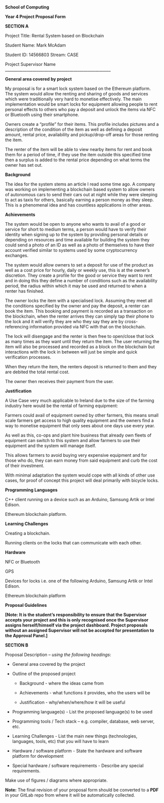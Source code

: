 **School of Computing**

**Year 4 Project Proposal Form**

**SECTION A**

Project Title: Rental System based on Blockchain

Student Name: Mark McAdam

Student ID: 14566803 Stream: CASE

Project Supervisor Name
\_\_\_\_\_\_\_\_\_\_\_\_\_\_\_\_\_\_\_\_\_\_\_\_\_\_\_\_\_\_\_\_\_\_\_\_\_\_\_\_\_\_\_\_\_\_\_\_\_\_\_\_\_\_

**General area covered by project**

My proposal is for a smart lock system based on the Ethereum platform. The
system would allow the renting and sharing of goods and services which were
traditionally very hard to monetise effectively. The main implementation would
be smart locks for equipment allowing people to rent personal effects to others
who pay a deposit and unlock the items via NFC or Bluetooth using their
smartphone.

Owners create a “profile” for their items. This profile includes pictures and a
description of the condition of the item as well as defining a deposit amount,
rental price, availability and pickup/drop-off areas for those renting the item.

The renter of the item will be able to view nearby items for rent and book them
for a period of time, if they use the item outside this specified time then a
surplus is added to the rental price depending on what terms the owner has set
out.

**Background**

The idea for the system stems an article I read some time ago. A company was
working on implementing a blockchain based system to allow owners of autonomous
cars to send their cars out at night while they were sleeping to act as taxis
for others, basically earning a person money as they sleep. This is a phenomenal
idea and has countless applications in other areas.

**Achievements**

The system would be open to anyone who wants to avail of a good or service for
short to medium terms, a person would have to verify their identity when signing
up to the system by providing personal details or depending on resources and
time available for building the system they could send a photo of an ID as well
as a photo of themselves to have their account verified similar to systems used
by some cryptocurrency exchanges.

The system would allow owners to set a deposit for use of the product as well as
a cost price for hourly, daily or weekly use, this is at the owner’s discretion.
They create a profile for the good or service they want to rent and in doing
this they define a number of conditions such as the availability period, the
radius within which it may be used and returned to when a renter has finished.

The owner locks the item with a specialised lock. Assuming they meet all the
conditions specified by the owner and pay the deposit, a renter can book the
item. This booking and payment is recorded as a transaction on the blockchain,
when the renter arrives they can simply tap their phone to the lock and it will
verify they are who they say they are by cross-referencing information provided
via NFC with that on the blockchain.

The lock will disengage and the renter is then free to open/close that lock as
many times as they want until they return the item. The user returning the item
will also be processed and recorded as a block on the blockchain but
interactions with the lock in between will just be simple and quick verification
processes.

When they return the item, the renters deposit is returned to them and they are
debited the total rental cost.

The owner then receives their payment from the user.

**Justification**

A Use Case very much applicable to Ireland due to the size of the farming
industry here would be the rental of farming equipment:

Farmers could avail of equipment owned by other farmers, this means small scale
farmers get access to high quality equipment and the owners find a way to
monetise equipment that only sees about one days use every year.

As well as this, co-ops and plant hire business that already own fleets of
equipment can switch to this system and allow farmers to use their equipment and
the system will manage itself.

This allows farmers to avoid buying very expensive equipment and for those who
do, they can earn money from said equipment and curb the cost of their
investment.

With minimal adaptation the system would cope with all kinds of other use cases,
for proof of concept this project will deal primarily with bicycle locks.

**Programming Languages**

C++ client running on a device such as an Arduino, Samsung Artik or Intel
Edison.

Ethereum blockchain platform.

**Learning Challenges**

Creating a blockchain.

Running clients on the locks that can communicate with each other.

**Hardware**

NFC or Bluetooth

GPS

Devices for locks i.e. one of the following Arduino, Samsung Artik or Intel
Edison.

Ethereum blockchain platform

**Proposal Guidelines**

**[Note: It is the student’s responsibility to ensure that the Supervisor
accepts your project and this is only recognised once the Supervisor assigns
herself/himself via the project dashboard. Project proposals without an assigned
Supervisor will not be accepted for presentation to the Approval Panel.]**

**SECTION B**

Proposal Description – *using the following headings*:

-   General area covered by the project

-   Outline of the proposed project

    -   Background - where the ideas came from

    -   Achievements - what functions it provides, who the users will be

    -   Justification - why/when/where/how it will be useful

-   Programming language(s) - List the proposed language(s) to be used

-   Programming tools / Tech stack – e.g. compiler, database, web server, etc.

-   Learning Challenges - List the main new things (technologies, languages,
    tools, etc) that you will have to learn

-   Hardware / software platform - State the hardware and software platform for
    development

-   Special hardware / software requirements - Describe any special
    requirements.

Make use of figures / diagrams where appropriate.

**Note:** The final revision of your proposal form should be converted to a
**PDF** in your GitLab repo from where it will be automatically collected.
